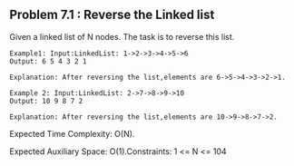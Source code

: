 ## Problem 7.1 : Reverse the Linked list

Given a linked list of N nodes. The task is to reverse this list.
``` 
Example1: Input:LinkedList: 1->2->3->4->5->6
Output: 6 5 4 3 2 1

Explanation: After reversing the list,elements are 6->5->4->3->2->1.

Example 2: Input:LinkedList: 2->7->8->9->10
Output: 10 9 8 7 2

Explanation: After reversing the list,elements are 10->9->8->7->2.

```
Expected Time Complexity: O(N).

 Expected Auxiliary Space: O(1).Constraints: 1 <= N <= 104